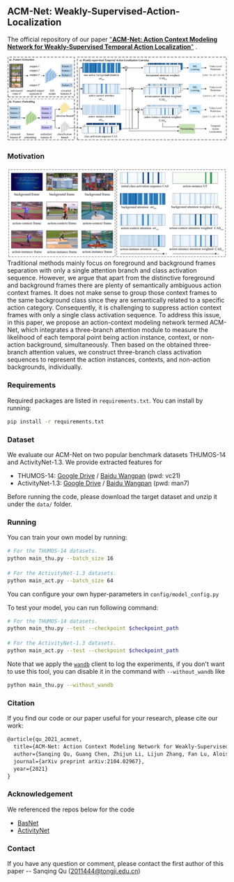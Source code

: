 
## ACM-Net: Weakly-Supervised-Action-Localization
The  official repository of our paper ["**ACM-Net: Action Context Modeling Network for Weakly-Supervised Temporal Action Localization**"](https://arxiv.org/pdf/2104.02967.pdf) .

![](./figs/framework.png)

### Motivation

![](./figs/motivation.png)
Traditional methods mainly focus on foreground and background frames separation with only a single attention branch and class activation sequence. However, we argue that apart from the distinctive foreground and background frames there are plenty of semantically ambiguous action context frames. It does not make sense to group those context frames to the same background class since they are semantically related to a specific action category. Consequently, it is challenging to suppress action context frames with only a single class activation sequence. To address this issue, in this paper, we propose an action-context modeling network termed ACM-Net, which integrates a three-branch attention module to measure the likelihood of each temporal point being action instance, context, or non-action background, simultaneously. Then based on the obtained three-branch attention values, we construct three-branch class activation sequences to represent the action instances, contexts, and non-action backgrounds, individually. 

### Requirements

Required packages are listed in `requirements.txt`. You can install by running:

```bash
pip install -r requirements.txt
```

### Dataset

We evaluate our ACM-Net on two popular benchmark datasets THUMOS-14 and ActivityNet-1.3. We provide extracted features for

- THUMOS-14: [Google Drive](https://drive.google.com/drive/folders/1C4YG01X9IIT1a568wMM8fgm4k4xTC2EQ?usp=sharing) /  [Baidu Wangpan](https://pan.baidu.com/s/1rt8szoDspzJ5SjpcjccFXg) (pwd: vc21)
- ActivityNet-1.3: [Google Drive](https://drive.google.com/drive/folders/1B1srfie2UWKwaC4-7bo6UItmJoESCUq3?usp=sharing) /  [Baidu Wangpan](https://pan.baidu.com/s/1FB4vb8JSBkKqCGD_bqCtYg) (pwd: man7)

Before running the code, please download the target dataset and unzip it under the `data/` folder.

### Running

You can train your own model by running:

```bash
# For the THUMOS-14 datasets.
python main_thu.py --batch_size 16

# For the ActivityNet-1.3 datasets.
python main_act.py --batch_size 64
```

You can configure your own hyper-parameters in `config/model_config.py` 

To test your model, you can run following command:

```bash
# For the THUMOS-14 datasets.
python main_thu.py --test --checkpoint $checkpoint_path

# For the ActivityNet-1.3 datasets.
python main_act.py --test --checkpoint $checkpoint_path
```

Note that we apply the [`wandb`](https://github.com/wandb/client) client to log the experiments, if you don't want to use this tool, you can disable it in the command with   `--without_wandb` like 

```bash
python main_thu.py --without_wandb
```

### Citation

If you find our code or our paper useful for your research, please cite our work:

```latex
@article{qu_2021_acmnet,
  title={ACM-Net: Action Context Modeling Network for Weakly-Supervised Temporal Action Localization},
  author={Sanqing Qu, Guang Chen, Zhijun Li, Lijun Zhang, Fan Lu, Alois Knoll},
  journal={arXiv preprint arXiv:2104.02967},
  year={2021}
}
```

### Acknowledgement

We referenced the repos below for the code

- [BasNet](https://github.com/Pilhyeon/BaSNet-pytorch)
- [ActivityNet](https://github.com/activitynet/ActivityNet)

### Contact

If you have any question or comment, please contact the first author of this paper -- Sanqing Qu (2011444@tongji.edu.cn)

